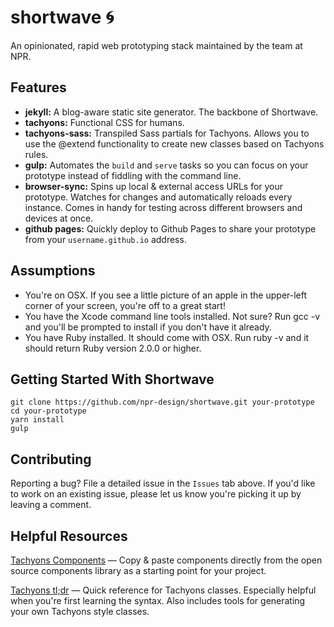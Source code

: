 # shortwave 🌀
An opinionated, rapid web prototyping stack maintained by the team at NPR.

## Features
- **jekyll:** A blog-aware static site generator. The backbone of Shortwave.
- **tachyons:** Functional CSS for humans.
- **tachyons-sass:** Transpiled Sass partials for Tachyons. Allows you to use the @extend functionality to create new classes based on Tachyons rules.
- **gulp:** Automates the ```build``` and ```serve``` tasks so you can focus on your prototype instead of fiddling with the command line.
- **browser-sync:** Spins up local & external access URLs for your prototype. Watches for changes and automatically reloads every instance. Comes in handy for testing across different browsers and devices at once.
- **github pages:** Quickly deploy to Github Pages to share your prototype from your ```username.github.io``` address.

## Assumptions
- You're on OSX. If you see a little picture of an apple in the upper-left corner of your screen, you're off to a great start!
- You have the Xcode command line tools installed. Not sure? Run gcc -v and you'll be prompted to install if you don't have it already.
- You have Ruby installed. It should come with OSX. Run ruby -v and it should return Ruby version 2.0.0 or higher.

## Getting Started With Shortwave
```
git clone https://github.com/npr-design/shortwave.git your-prototype
cd your-prototype
yarn install
gulp
```

## Contributing
Reporting a bug? File a detailed issue in the ```Issues``` tab above. If you'd like to work on an existing issue, please let us know you're picking it up by leaving a comment.

## Helpful Resources
[Tachyons Components](http://tachyons.io/components/) — Copy & paste components directly from the open source components library as a starting point for your project.

[Tachyons tl;dr](https://tachyons-tldr.now.sh/) — Quick reference for Tachyons classes. Especially helpful when you're first learning the syntax. Also includes tools for generating your own Tachyons style classes.
